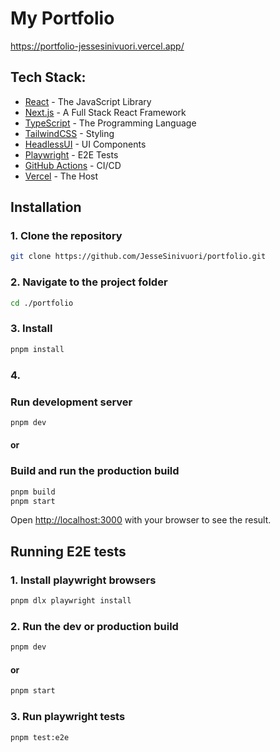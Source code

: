 # My Portfolio
https://portfolio-jessesinivuori.vercel.app/
## Tech Stack:
- [React](https://react.dev/) - The JavaScript Library
- [Next.js](https://nextjs.org/) - A Full Stack React Framework
- [TypeScript](https://www.typescriptlang.org/) - The Programming Language
- [TailwindCSS](https://tailwindcss.com/) - Styling
- [HeadlessUI](https://headlessui.com/) - UI Components
- [Playwright](https://playwright.dev/) - E2E Tests
- [GitHub Actions](https://github.com/features/actions) - CI/CD
- [Vercel](https://vercel.com/) - The Host


## Installation

### 1. Clone the repository
```bash
git clone https://github.com/JesseSinivuori/portfolio.git
```

### 2. Navigate to the project folder
```bash
cd ./portfolio
```

### 3. Install

```bash
pnpm install
```

### 4.
### Run development server

```bash
pnpm dev
```
#### or
### Build and run the production build
```bash
pnpm build
pnpm start
```

Open [http://localhost:3000](http://localhost:3000) with your browser to see the result.

## Running E2E tests

### 1. Install playwright browsers
```bash
pnpm dlx playwright install
```

### 2. Run the dev or production build
```bash
pnpm dev
```
#### or
```bash
pnpm start
```

### 3. Run playwright tests
```bash
pnpm test:e2e
```
